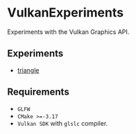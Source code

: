 # VulkanExperiments

Experiments with the Vulkan Graphics API.

## Experiments

- [triangle](experiments/triangle)

## Requirements

- `GLFW`
- `CMake >=-3.17`
- `Vulkan SDK` with `glslc` compiler.
